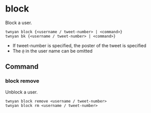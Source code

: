 # block

Block a user.

```
twnyan block {<username / tweet-number> | <command>}
twnyan bk {<username / tweet-number> | <command>}
```

- If tweet-number is specified, the poster of the tweet is specified
- The `@` in the user name can be omitted

## Command

### block remove

Unblock a user.

```
twnyan block remove <username / tweet-number>
twnyan block rm <username / tweet-number>
```
